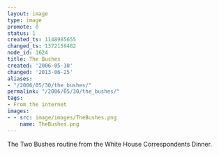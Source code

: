 ```yaml
---
layout: image
type: image
promote: 0
status: 1
created_ts: 1148985655
changed_ts: 1372159482
node_id: 1624
title: The Bushes
created: '2006-05-30'
changed: '2013-06-25'
aliases:
- "/2006/05/30/the_bushes/"
permalink: "/2006/05/30/the_bushes/"
tags:
- From the internet
images:
- - src: image/images/TheBushes.png
    name: TheBushes.png
---
```

The Two Bushes routine from the White House Correspondents Dinner.
